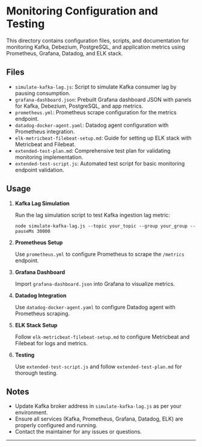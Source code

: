 # Monitoring Configuration and Testing

This directory contains configuration files, scripts, and documentation for monitoring Kafka, Debezium, PostgreSQL, and application metrics using Prometheus, Grafana, Datadog, and ELK stack.

## Files

- `simulate-kafka-lag.js`: Script to simulate Kafka consumer lag by pausing consumption.
- `grafana-dashboard.json`: Prebuilt Grafana dashboard JSON with panels for Kafka, Debezium, PostgreSQL, and app metrics.
- `prometheus.yml`: Prometheus scrape configuration for the metrics endpoint.
- `datadog-docker-agent.yaml`: Datadog agent configuration with Prometheus integration.
- `elk-metricbeat-filebeat-setup.md`: Guide for setting up ELK stack with Metricbeat and Filebeat.
- `extended-test-plan.md`: Comprehensive test plan for validating monitoring implementation.
- `extended-test-script.js`: Automated test script for basic monitoring endpoint validation.

## Usage

1. **Kafka Lag Simulation**

   Run the lag simulation script to test Kafka ingestion lag metric:

   ```
   node simulate-kafka-lag.js --topic your_topic --group your_group --pauseMs 30000
   ```

2. **Prometheus Setup**

   Use `prometheus.yml` to configure Prometheus to scrape the `/metrics` endpoint.

3. **Grafana Dashboard**

   Import `grafana-dashboard.json` into Grafana to visualize metrics.

4. **Datadog Integration**

   Use `datadog-docker-agent.yaml` to configure Datadog agent with Prometheus scraping.

5. **ELK Stack Setup**

   Follow `elk-metricbeat-filebeat-setup.md` to configure Metricbeat and Filebeat for logs and metrics.

6. **Testing**

   Use `extended-test-script.js` and follow `extended-test-plan.md` for thorough testing.

## Notes

- Update Kafka broker address in `simulate-kafka-lag.js` as per your environment.
- Ensure all services (Kafka, Prometheus, Grafana, Datadog, ELK) are properly configured and running.
- Contact the maintainer for any issues or questions.

---

